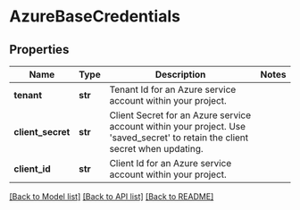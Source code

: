 # AzureBaseCredentials

## Properties
Name | Type | Description | Notes
------------ | ------------- | ------------- | -------------
**tenant** | **str** | Tenant Id for an Azure service account within your project. | 
**client_secret** | **str** | Client Secret for an Azure service account within your project. Use &#39;saved_secret&#39; to retain the client secret when updating. | 
**client_id** | **str** | Client Id for an Azure service account within your project. | 

[[Back to Model list]](../README.md#documentation-for-models) [[Back to API list]](../README.md#documentation-for-api-endpoints) [[Back to README]](../README.md)


